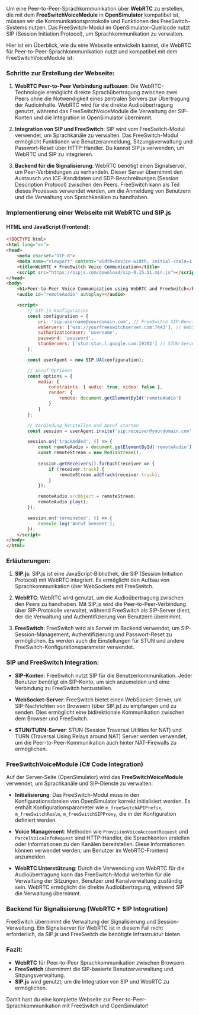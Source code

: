 Um eine Peer-to-Peer-Sprachkommunikation über **WebRTC** zu erstellen, die mit dem **FreeSwitchVoiceModule** in **OpenSimulator** kompatibel ist, müssen wir die Kommunikationsprotokolle und Funktionen des FreeSwitch-Systems nutzen. Das FreeSwitch-Modul im OpenSimulator-Quellcode nutzt SIP (Session Initiation Protocol), um Sprachkommunikation zu verwalten.

Hier ist ein Überblick, wie du eine Webseite entwickeln kannst, die WebRTC für Peer-to-Peer-Sprachkommunikation nutzt und kompatibel mit dem FreeSwitchVoiceModule ist:

### Schritte zur Erstellung der Webseite:

1. **WebRTC Peer-to-Peer Verbindung aufbauen**: 
   Die WebRTC-Technologie ermöglicht direkte Sprachübertragung zwischen zwei Peers ohne die Notwendigkeit eines zentralen Servers zur Übertragung der Audioinhalte. WebRTC wird für die direkte Audioübertragung genutzt, während das FreeSwitchVoiceModule die Verwaltung der SIP-Konten und die Integration in OpenSimulator übernimmt.

2. **Integration von SIP und FreeSwitch**:
   SIP wird vom FreeSwitch-Modul verwendet, um Sprachkanäle zu verwalten. Das FreeSwitch-Modul ermöglicht Funktionen wie Benutzeranmeldung, Sitzungsverwaltung und Passwort-Reset über HTTP-Handler. Du kannst SIP.js verwenden, um WebRTC und SIP zu integrieren.

3. **Backend für die Signalisierung**:
   WebRTC benötigt einen Signalserver, um Peer-Verbindungen zu verhandeln. Dieser Server übernimmt den Austausch von ICE-Kandidaten und SDP-Beschreibungen (Session Description Protocol) zwischen den Peers. FreeSwitch kann als Teil dieses Prozesses verwendet werden, um die Anmeldung von Benutzern und die Verwaltung von Sprachkanälen zu handhaben.

### Implementierung einer Webseite mit WebRTC und SIP.js

#### HTML und JavaScript (Frontend):

```html
<!DOCTYPE html>
<html lang="en">
<head>
    <meta charset="UTF-8">
    <meta name="viewport" content="width=device-width, initial-scale=1.0">
    <title>WebRTC + FreeSwitch Voice Communication</title>
    <script src="https://sipjs.com/download/sip-0.15.11.min.js"></script> <!-- SIP.js Bibliothek -->
</head>
<body>
    <h1>Peer-to-Peer Voice Communication using WebRTC and FreeSwitch</h1>
    <audio id="remoteAudio" autoplay></audio>

    <script>
        // SIP.js Konfiguration
        const configuration = {
            uri: 'sip:username@yourdomain.com', // FreeSwitch SIP-Benutzer
            wsServers: ['wss://yourfreeswitchserver.com:7443'], // WebSocket Server von FreeSwitch
            authorizationUser: 'username',
            password: 'password',
            stunServers: ['stun:stun.l.google.com:19302'] // STUN-Server für NAT-Traversal
        };

        const userAgent = new SIP.UA(configuration);

        // Anruf-Optionen
        const options = {
            media: {
                constraints: { audio: true, video: false },
                render: {
                    remote: document.getElementById('remoteAudio')
                }
            }
        };

        // Verbindung herstellen und Anruf starten
        const session = userAgent.invite('sip:receiver@yourdomain.com', options);

        session.on('trackAdded', () => {
            const remoteAudio = document.getElementById('remoteAudio');
            const remoteStream = new MediaStream();
            
            session.getReceivers().forEach(receiver => {
                if (receiver.track) {
                    remoteStream.addTrack(receiver.track);
                }
            });

            remoteAudio.srcObject = remoteStream;
            remoteAudio.play();
        });

        session.on('terminated', () => {
            console.log('Anruf beendet');
        });
    </script>
</body>
</html>
```

### Erläuterungen:

1. **SIP.js**:
   SIP.js ist eine JavaScript-Bibliothek, die SIP (Session Initiation Protocol) mit WebRTC integriert. Es ermöglicht den Aufbau von Sprachkommunikation über WebSockets mit FreeSwitch.

2. **WebRTC**:
   WebRTC wird genutzt, um die Audioübertragung zwischen den Peers zu handhaben. Mit SIP.js wird die Peer-to-Peer-Verbindung über SIP-Protokolle verwaltet, während FreeSwitch als SIP-Server dient, der die Verwaltung und Authentifizierung von Benutzern übernimmt.

3. **FreeSwitch**:
   FreeSwitch wird als Server im Backend verwendet, um SIP-Session-Management, Authentifizierung und Passwort-Reset zu ermöglichen. Es werden auch die Einstellungen für STUN und andere FreeSwitch-Konfigurationsparameter verwendet.

### SIP und FreeSwitch Integration:

- **SIP-Konten**:
   FreeSwitch nutzt SIP für die Benutzerkommunikation. Jeder Benutzer benötigt ein SIP-Konto, um sich anzumelden und eine Verbindung zu FreeSwitch herzustellen.

- **WebSocket-Server**:
   FreeSwitch bietet einen WebSocket-Server, um SIP-Nachrichten von Browsern (über SIP.js) zu empfangen und zu senden. Dies ermöglicht eine bidirektionale Kommunikation zwischen dem Browser und FreeSwitch.

- **STUN/TURN-Server**:
   STUN (Session Traversal Utilities for NAT) und TURN (Traversal Using Relays around NAT) Server werden verwendet, um die Peer-to-Peer-Kommunikation auch hinter NAT-Firewalls zu ermöglichen.

### FreeSwitchVoiceModule (C# Code Integration)

Auf der Server-Seite (OpenSimulator) wird das **FreeSwitchVoiceModule** verwendet, um Sprachkanäle und SIP-Dienste zu verwalten:

- **Initialisierung**: Das FreeSwitch-Modul muss in den Konfigurationsdateien von OpenSimulator korrekt initialisiert werden. Es enthält Konfigurationsparameter wie `m_freeSwitchAPIPrefix`, `m_freeSwitchRealm`, `m_freeSwitchSIPProxy`, die in der Konfiguration definiert werden.
  
- **Voice Management**: Methoden wie `ProvisionVoiceAccountRequest` und `ParcelVoiceInfoRequest` sind HTTP-Handler, die Sprachkonten erstellen oder Informationen zu den Kanälen bereitstellen. Diese Informationen können verwendet werden, um Benutzer im WebRTC-Frontend anzumelden.

- **WebRTC Unterstützung**: Durch die Verwendung von WebRTC für die Audioübertragung kann das FreeSwitch-Modul weiterhin für die Verwaltung der Sitzungen, Benutzer und Kanalverwaltung zuständig sein. WebRTC ermöglicht die direkte Audioübertragung, während SIP die Verwaltung übernimmt.

### Backend für Signalisierung (WebRTC + SIP Integration)

FreeSwitch übernimmt die Verwaltung der Signalisierung und Session-Verwaltung. Ein Signalserver für WebRTC ist in diesem Fall nicht erforderlich, da SIP.js und FreeSwitch die benötigte Infrastruktur bieten.

### Fazit:

- **WebRTC** für Peer-to-Peer Sprachkommunikation zwischen Browsern.
- **FreeSwitch** übernimmt die SIP-basierte Benutzerverwaltung und Sitzungsverwaltung.
- **SIP.js** wird genutzt, um die Integration von SIP und WebRTC zu ermöglichen.
  
Damit hast du eine komplette Webseite zur Peer-to-Peer-Sprachkommunikation mit FreeSwitch und OpenSimulator!